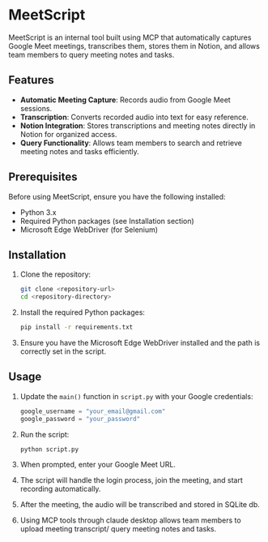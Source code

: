 # MeetScript

MeetScript is an internal tool built using MCP that automatically captures Google Meet meetings, transcribes them, stores them in Notion, and allows team members to query meeting notes and tasks.

## Features

- **Automatic Meeting Capture**: Records audio from Google Meet sessions.
- **Transcription**: Converts recorded audio into text for easy reference.
- **Notion Integration**: Stores transcriptions and meeting notes directly in Notion for organized access.
- **Query Functionality**: Allows team members to search and retrieve meeting notes and tasks efficiently.

## Prerequisites

Before using MeetScript, ensure you have the following installed:

- Python 3.x
- Required Python packages (see Installation section)
- Microsoft Edge WebDriver (for Selenium)

## Installation

1. Clone the repository:
   ```bash
   git clone <repository-url>
   cd <repository-directory>
   ```

2. Install the required Python packages:
   ```bash
   pip install -r requirements.txt
   ```

3. Ensure you have the Microsoft Edge WebDriver installed and the path is correctly set in the script.

## Usage

1. Update the `main()` function in `script.py` with your Google credentials:
   ```python
   google_username = "your_email@gmail.com"
   google_password = "your_password"
   ```

2. Run the script:
   ```bash
   python script.py
   ```

3. When prompted, enter your Google Meet URL.

4. The script will handle the login process, join the meeting, and start recording automatically.

5. After the meeting, the audio will be transcribed and stored in SQLite db.
6. Using MCP tools through claude desktop allows team members to upload meeting transcript/ query meeting notes and tasks.

